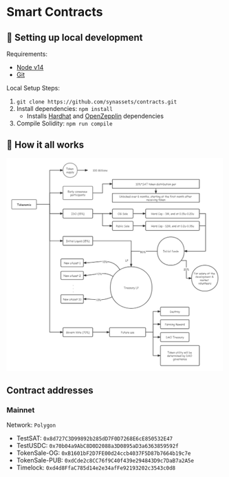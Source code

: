 #  Smart Contracts

##  🔧 Setting up local development

Requirements:
- [Node v14](https://nodejs.org/download/release/latest-v14.x/)  
- [Git](https://git-scm.com/downloads)


Local Setup Steps:
1. ``git clone https://github.com/synassets/contracts.git ``
1. Install dependencies: `npm install` 
    - Installs [Hardhat](https://hardhat.org/getting-started/) and [OpenZepplin](https://docs.openzeppelin.com/contracts/4.x/) dependencies
1. Compile Solidity: ``npm run compile``

## 🤔 How it all works

![High Level Contract Interactions](./docs/how_it_all_works.jpeg)

## Contract addresses

### Mainnet

Network: `Polygon`

- TestSAT: `0x8d727C3D99892b285dD7F0D7268E6cE850532E47`
- TestUSDC: `0x70b04a9AbC8D0D2088a3D0895aD3a6363859592f`
- TokenSale-OG: `0xB1601bF2D7FE00d24ccb4037F5D87b7664b19c7e`
- TokenSale-PUB: `0xdCde2c8CC76f9C40f439e294843D9c7DaB7a2A5e`
- Timelock: `0xd4d8FfaC785d14e2e34afFe92193202c3543c0d8`